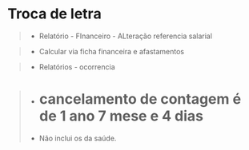 # Troca de letra
> - Relatório - FInanceiro - ALteração referencia salarial

> - Calcular via ficha financeira e afastamentos

> - Relatórios - ocorrencia

> - # cancelamento de contagem é de 1 ano 7 mese e 4 dias
> - Não inclui os da saúde.
